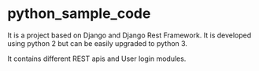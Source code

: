 # python_sample_code

It is a project based on Django and Django Rest Framework. It is developed using python 2 but can be easily upgraded to python 3.

It contains different REST apis and User login modules.
